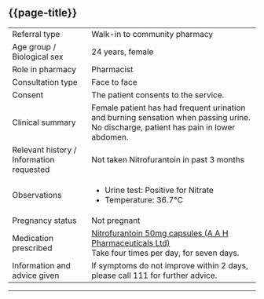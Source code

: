## {{page-title}}

<table data-responsive class="nhsd-!t-margin-bottom-6">
    <tbody>
        <!-- Referral type -->
        <tr>
            <td class="nhsd-m-table__highlighted-items">
                Referral type
            </td>
            <td>
                Walk-in to community pharmacy
            </td>
        </tr>
        <!-- Age group / Biological sex -->
        <tr>
            <td class="nhsd-m-table__highlighted-items">
                Age group / Biological sex
            </td>
            <td>
                24 years, female
            </td>
        </tr>
        <!-- Role in pharmacy -->
        <tr>
            <td class="nhsd-m-table__highlighted-items">
                Role in pharmacy
            </td>
            <td>
                Pharmacist
            </td>
        </tr>
        <!-- Consultation type -->
        <tr>
            <td class="nhsd-m-table__highlighted-items">
                Consultation type
            </td>
            <td>
                Face to face
            </td>
        </tr>
        <!-- Consent -->
        <tr>
            <td class="nhsd-m-table__highlighted-items">
                Consent
            </td>
            <td>
                The patient consents to the service.
            </td>
        </tr>
        <!-- Clincal summary -->
        <tr>
            <td class="nhsd-m-table__highlighted-items">
                Clinical summary
            </td>
            <td>
                Female patient has had frequent urination and burning sensation when passing urine. No discharge, patient has pain in lower abdomen.
            </td>
        </tr>
        <!-- Relevant history / information requested -->
        <tr>
            <td class="nhsd-m-table__highlighted-items">
                Relevant history / Information requested
            </td>
            <td>
                Not taken Nitrofurantoin in past 3 months
            </td>
        </tr>
        <!-- Observations -->
        <tr>
            <td class="nhsd-m-table__highlighted-items">
                Observations
            </td>
            <td>
                <ul>
                    <li>Urine test: Positive for Nitrate</li>
                    <li>Temperature: 36.7°C</li>
                </ul>
            </td>
        </tr>
        <!-- Pregnancy status -->
        <tr>
            <td class="nhsd-m-table__highlighted-items">
                Pregnancy status
            </td>
            <td>
                Not pregnant
        </tr>
        <!-- Medication prescribed -->
        <tr>
            <td class="nhsd-m-table__highlighted-items">
                Medication prescribed
            </td>
            <td>
                <a href="https://services.nhsbsa.nhs.uk/dmd-browser/amp/view/92947?ref=Y29kZT0yNDU0OTkxMTAwMDAwMTEwNyZjb2RlVHlwZT1TTk9NRUQmcGFnZT0xJnNpemU9MjAmc29ydE9yZGVyPXJlbA%3D%3D">Nitrofurantoin 50mg capsules (A A H Pharmaceuticals Ltd)</a>
                <br />
                Take four times per day, for seven days.
            </td>
        </tr>
        <!-- Information and advice given -->
        <tr>
            <td class="nhsd-m-table__highlighted-items">
                Information and advice given
            </td>
            <td>
                If symptoms do not improve within 2 days, please call 111 for further advice.
            </td>
        </tr>
    </tbody>
</table>

---